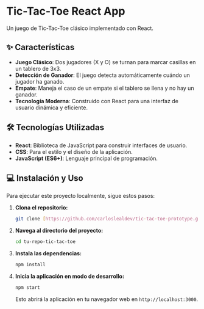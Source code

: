 # Tic-Tac-Toe React App

Un juego de Tic-Tac-Toe clásico implementado con React.

## ✨ Características

- **Juego Clásico**: Dos jugadores (X y O) se turnan para marcar casillas en un tablero de 3x3.
- **Detección de Ganador**: El juego detecta automáticamente cuándo un jugador ha ganado.
- **Empate**: Maneja el caso de un empate si el tablero se llena y no hay un ganador.
- **Tecnología Moderna**: Construido con React para una interfaz de usuario dinámica y eficiente.

## 🛠️ Tecnologías Utilizadas

- **React**: Biblioteca de JavaScript para construir interfaces de usuario.
- **CSS**: Para el estilo y el diseño de la aplicación.
- **JavaScript (ES6+)**: Lenguaje principal de programación.

## 💻 Instalación y Uso

Para ejecutar este proyecto localmente, sigue estos pasos:

1.  **Clona el repositorio:**
    ```bash
    git clone [https://github.com/carloslealdev/tic-tac-toe-prototype.git](https://github.com/carloslealdev/tic-tac-toe-prototype.git)
    ```
2.  **Navega al directorio del proyecto:**
    ```bash
    cd tu-repo-tic-tac-toe
    ```
3.  **Instala las dependencias:**
    ```bash
    npm install
    ```
4.  **Inicia la aplicación en modo de desarrollo:**
    ```bash
    npm start
    ```
    Esto abrirá la aplicación en tu navegador web en `http://localhost:3000`.
